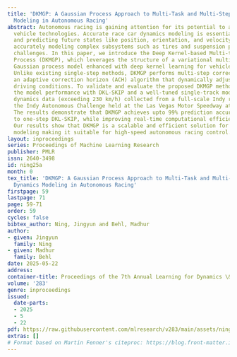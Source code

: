 ```yaml
---
title: 'DKMGP: A Gaussian Process Approach to Multi-Task and Multi-Step Vehicle Dynamics
  Modeling in Autonomous Racing'
abstract: Autonomous racing is gaining attention for its potential to advance autonomous
  vehicle technologies. Accurate race car dynamics modeling is essential for capturing
  and predicting future states like position, orientation, and velocity. However,
  accurately modeling complex subsystems such as tires and suspension poses significant
  challenges. In this paper, we introduce the Deep Kernel-based Multi-task Gaussian
  Process (DKMGP), which leverages the structure of a variational multi-task and multi-step
  Gaussian process model enhanced with deep kernel learning for vehicle dynamics modeling.
  Unlike existing single-step methods, DKMGP performs multi-step corrections with
  an adaptive correction horizon (ACH) algorithm that dynamically adjusts to varying
  driving conditions. To validate and evaluate the proposed DKMGP method, we compare
  the model performance with DKL-SKIP and a well-tuned single-track model, using high-speed
  dynamics data (exceeding 230 km/h) collected from a full-scale Indy race car during
  the Indy Autonomous Challenge held at the Las Vegas Motor Speedway at CES 2024.
  The results demonstrate that DKMGP achieves upto 99% prediction accuracy compared
  to one-step DKL-SKIP, while improving real-time computational efficiency by 1752x.
  Our results show that DKMGP is a scalable and efficient solution for vehicle dynamics
  modeling making it suitable for high-speed autonomous racing control.
layout: inproceedings
series: Proceedings of Machine Learning Research
publisher: PMLR
issn: 2640-3498
id: ning25a
month: 0
tex_title: 'DKMGP: A Gaussian Process Approach to Multi-Task and Multi-Step Vehicle
  Dynamics Modeling in Autonomous Racing'
firstpage: 59
lastpage: 71
page: 59-71
order: 59
cycles: false
bibtex_author: Ning, Jingyun and Behl, Madhur
author:
- given: Jingyun
  family: Ning
- given: Madhur
  family: Behl
date: 2025-05-22
address:
container-title: Proceedings of the 7th Annual Learning for Dynamics \& Control Conference
volume: '283'
genre: inproceedings
issued:
  date-parts:
  - 2025
  - 5
  - 22
pdf: https://raw.githubusercontent.com/mlresearch/v283/main/assets/ning25a/ning25a.pdf
extras: []
# Format based on Martin Fenner's citeproc: https://blog.front-matter.io/posts/citeproc-yaml-for-bibliographies/
---
```

